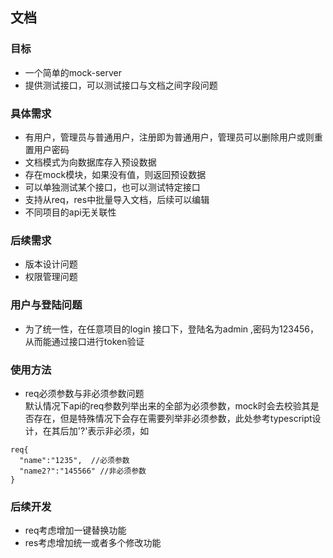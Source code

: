 

## 文档

### 目标
- 一个简单的mock-server
- 提供测试接口，可以测试接口与文档之间字段问题


### 具体需求
- 有用户，管理员与普通用户，注册即为普通用户，管理员可以删除用户或则重置用户密码
- 文档模式为向数据库存入预设数据
- 存在mock模块，如果没有值，则返回预设数据
- 可以单独测试某个接口，也可以测试特定接口
- 支持从req，res中批量导入文档，后续可以编辑
- 不同项目的api无关联性


### 后续需求
- 版本设计问题
- 权限管理问题



### 用户与登陆问题
- 为了统一性，在任意项目的login 接口下，登陆名为admin ,密码为123456，从而能通过接口进行token验证


### 使用方法
- req必须参数与非必须参数问题  
默认情况下api的req参数列举出来的全部为必须参数，mock时会去校验其是否存在，但是特殊情况下会存在需要列举非必须参数，此处参考typescript设计，在其后加'?'表示非必须，如
```
req{
  "name":"1235",  //必须参数
  "name2?":"145566" //非必须参数
}
```


### 后续开发
- req考虑增加一键替换功能
- res考虑增加统一或者多个修改功能